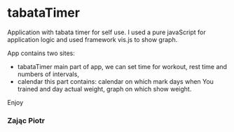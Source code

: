 # tabataTimer
Application with tabata timer for self use. I used a pure javaScript for application logic and used framework vis.js to show graph.

App contains two sites:
* tabataTimer
main part of app, we can set time for workout, rest time and numbers of intervals,
* calendar
this part contains: calendar on which mark days when You trained and day actual weight, graph on which show weight.

Enjoy

### Zając Piotr
